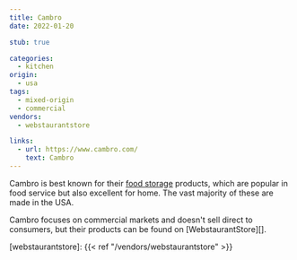 ```yaml
---
title: Cambro
date: 2022-01-20

stub: true

categories:
  - kitchen
origin:
  - usa
tags:
  - mixed-origin
  - commercial
vendors:
  - webstaurantstore

links:
  - url: https://www.cambro.com/
    text: Cambro
---
```


Cambro is best known for their [food storage][] products, which are popular in
food service but also excellent for home. The vast majority of these are made in
the USA.

Cambro focuses on commercial markets and doesn't sell direct to consumers, but
their products can be found on [WebstaurantStore][].

[food storage]: https://www.cambro.com/products/food-storage
[webstaurantstore]: {{< ref "/vendors/webstaurantstore" >}}
